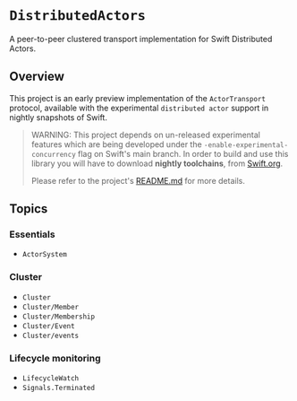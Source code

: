 # ``DistributedActors``

A peer-to-peer clustered transport implementation for Swift Distributed Actors.

## Overview

This project is an early preview implementation of the `ActorTransport` protocol, available with the experimental
`distributed actor` support in nightly snapshots of Swift.

> WARNING: This project depends on un-released experimental features which are being developed under the 
> `-enable-experimental-concurrency` flag on Swift's main branch. In order to build and use this library
> you will have to download **nightly toolchains**, from [Swift.org](https://swift.org/download/#snapshots).
> 
> Please refer to the project's [README.md](https://github.com/apple/swift-distributed-actors) for more details.

## Topics

### Essentials

- ``ActorSystem``

### Cluster
- ``Cluster``
- ``Cluster/Member``
- ``Cluster/Membership``
- ``Cluster/Event``
- ``Cluster/events``
 
### Lifecycle monitoring
- ``LifecycleWatch``
- ``Signals.Terminated``